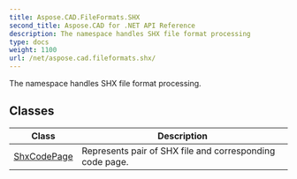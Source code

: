 ```yaml
---
title: Aspose.CAD.FileFormats.SHX
second_title: Aspose.CAD for .NET API Reference
description: The namespace handles SHX file format processing
type: docs
weight: 1100
url: /net/aspose.cad.fileformats.shx/
---
```

The namespace handles SHX file format processing.

## Classes

| Class | Description |
| --- | --- |
| [ShxCodePage](./shxcodepage/) | Represents pair of SHX file and corresponding code page. |


